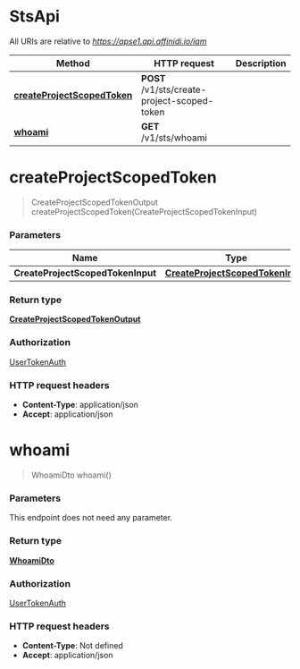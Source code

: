 # StsApi

All URIs are relative to *https://apse1.api.affinidi.io/iam*

| Method                                                             | HTTP request                                 | Description |
| ------------------------------------------------------------------ | -------------------------------------------- | ----------- |
| [**createProjectScopedToken**](StsApi.md#createProjectScopedToken) | **POST** /v1/sts/create-project-scoped-token |             |
| [**whoami**](StsApi.md#whoami)                                     | **GET** /v1/sts/whoami                       |             |

<a name="createProjectScopedToken"></a>

# **createProjectScopedToken**

> CreateProjectScopedTokenOutput createProjectScopedToken(CreateProjectScopedTokenInput)

### Parameters

| Name                              | Type                                                                            | Description              | Notes |
| --------------------------------- | ------------------------------------------------------------------------------- | ------------------------ | ----- |
| **CreateProjectScopedTokenInput** | [**CreateProjectScopedTokenInput**](../Models/CreateProjectScopedTokenInput.md) | CreateProjectScopedToken |       |

### Return type

[**CreateProjectScopedTokenOutput**](../Models/CreateProjectScopedTokenOutput.md)

### Authorization

[UserTokenAuth](../README.md#UserTokenAuth)

### HTTP request headers

- **Content-Type**: application/json
- **Accept**: application/json

<a name="whoami"></a>

# **whoami**

> WhoamiDto whoami()

### Parameters

This endpoint does not need any parameter.

### Return type

[**WhoamiDto**](../Models/WhoamiDto.md)

### Authorization

[UserTokenAuth](../README.md#UserTokenAuth)

### HTTP request headers

- **Content-Type**: Not defined
- **Accept**: application/json
